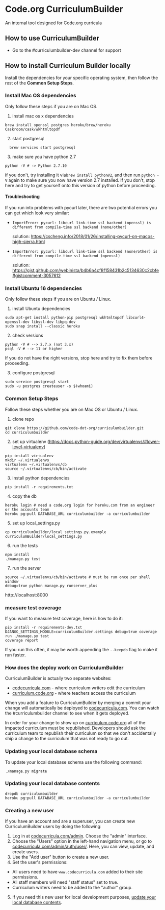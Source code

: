 Code.org CurriculumBuilder
=
An internal tool designed for Code.org curricula

## How to use CurriculumBuilder
- Go to the #curriculumbuilder-dev channel for support

## How to install Curriculum Builder locally

Install the dependencies for your specific operating system, then follow the rest of the **Common Setup Steps**.

### Install Mac OS dependencies
Only follow these steps if you are on Mac OS.

1. install mac os x dependencies

  ```
  brew install openssl postgres heroku/brew/heroku Caskroom/cask/wkhtmltopdf
  ```

2. start postgresql
```
  brew services start postgresql
```

3. make sure you have python 2.7

  ```
  python -V # -> Python 2.7.10
  ```
  if you don't, try installing it via`brew install python@2`, and then run `python -V` again to make sure you now have version 2.7 installed. If you don't, stop here and try to get yourself onto this version of python before proceeding.

#### Troubleshooting

If you run into problems with pycurl later, there are two potential errors you can get which look very similar:

  * `ImportError: pycurl: libcurl link-time ssl backend (openssl) is different from compile-time ssl backend (none/other)`
    
    solution: https://cscheng.info/2018/01/26/installing-pycurl-on-macos-high-sierra.html

  * `ImportError: pycurl: libcurl link-time ssl backend (none/other) is different from compile-time ssl backend (openssl)`
  
    solution: https://gist.github.com/webinista/b4b6a4cf8f158431b2c5134630c2cbfe#gistcomment-3057612


### Install Ubuntu 16 dependencies

Only follow these steps if you are on Ubuntu / Linux.

1. install Ubuntu dependencies
```
sudo apt-get install python-pip postgresql wkhtmltopdf libcurl4-openssl-dev libssl-dev libpq-dev
sudo snap install --classic heroku
```

2. check versions
```
python -V # --> 2.7.x (not 3.x)
psql -V # --> 11 or higher
```
If you do not have the right versions, stop here and try to fix them before proceeding.

3. configure postgresql
```
sudo service postgresql start
sudo -u postgres createuser -s $(whoami)
```

### Common Setup Steps
Follow these steps whether you are on Mac OS or Ubuntu / Linux.

1. clone repo

```
git clone https://github.com/code-dot-org/curriculumbuilder.git
cd curriculumbuilder
```

2. set up virtualenv (https://docs.python-guide.org/dev/virtualenvs/#lower-level-virtualenv)

```
pip install virtualenv
mkdir ~/.virtualenvs
virtualenv ~/.virtualenvs/cb
source ~/.virtualenvs/cb/bin/activate
```

3. install python dependencies
```
pip install -r requirements.txt
```

4. copy the db

```
heroku login # need a code.org login for heroku.com from an engineer or the accounts team
heroku pg:pull DATABASE_URL curriculumbuilder -a curriculumbuilder
```

5. set up local_settings.py

```
cp curriculumBuilder/local_settings.py.example curriculumBuilder/local_settings.py
```

6. run the tests

```
npm install
./manage.py test
```

7. run the server

```
source ~/.virtualenvs/cb/bin/activate # must be run once per shell window
debug=true python manage.py runserver_plus
```

http://localhost:8000

### measure test coverage
If you want to measure test coverage, here is how to do it:
```
pip install -r requirements-dev.txt
DJANGO_SETTINGS_MODULE=curriculumBuilder.settings debug=true coverage run ./manage.py test
coverage report
```
If you run this often, it may be worth appending the `--keepdb` flag to make it run faster.

### How does the deploy work on CurriculumBuilder

CurriculumBuilder is actually two separate websites:
* [codecurricula.com](codecurricula.com) - where curriculum writers edit the curriculum
* [curriculum.code.org](curriculum.code.org) - where teachers access the curriculum

When you add a feature to CurriculumBuilder by merging a commit your
change will automatically be deployed to [codecurricula.com](codecurricula.com).
You can watch the #curriculumbuilder channel to see when it gets deployed.

In order for your change to show up on [curriculum.code.org](curriculum.code.org)
all of the impacted curriculum must be republished. Developers should ask
the curriculum team to republish their curriculum so that we don't accidentally
ship a change to the curriculum that was not ready to go out.

### Updating your local database schema

To update your local database schema use the following command:
```
./manage.py migrate
```

### Updating your local database contents

```
dropdb curriculumbuilder
heroku pg:pull DATABASE_URL curriculumbuilder -a curriculumbuilder
```

### Creating a new user

If you have an account and are a superuser, you can create new CurriculumBuilder users by doing the following:

1. Log in at [codecurricula.com/admin](codecurricula.com/admin). Choose the "admin" interface.
2. Choose the "Users" option in the left-hand navigation menu, or go to [codecurricula.com/admin/auth/user/](codecurricula.com/admin/auth/user/). Here, you can view, update, and create users.
3. Use the "Add user" button to create a new user.
4. Set the user's permissions:
  * All users need to have `www.codecurricula.com` added to their site permissions.
  * All staff members will need "staff status" set to true.
  * Curriculum writers need to be added to the "author" group.
5. If you need this new user for local development purposes, [update your local database contents](https://github.com/mrjoshida/curriculumbuilder#updating-your-local-database-contents).
